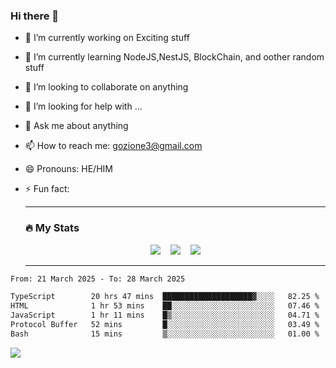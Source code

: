 ### Hi there 👋

<!--
**charlieScript/charlieScript** is a ✨ _special_ ✨ repository because its `README.md` (this file) appears on your GitHub profile.

Here are some ideas to get you started: -->

- 🔭 I’m currently working on Exciting stuff
- 🌱 I’m currently learning NodeJS,NestJS, BlockChain, and oother random stuff
- 👯 I’m looking to collaborate on anything
- 🤔 I’m looking for help with ...
- 💬 Ask me about anything
- 📫 How to reach me: gozione3@gmail.com
- 😄 Pronouns: HE/HIM
- ⚡ Fun fact:


  ---

  ### :fire: My Stats

  <div id="stats" align="center">
  <img src="http://github-readme-streak-stats.herokuapp.com?user=charlieScript&theme=dark&date_format=M%20j%5B%2C%20Y%5D" />&nbsp;&nbsp;&nbsp;
  <img src="https://github-readme-stats.vercel.app/api/top-langs/?username=charlieScript&layout=compact&theme=vision-friendly-dark"/>&nbsp;&nbsp;&nbsp;
  <img src="https://github-readme-stats.vercel.app/api?username=charlieScript&show_icons=true&theme=radical"/>
  </div>

  ---



<!--START_SECTION:waka-->

```txt
From: 21 March 2025 - To: 28 March 2025

TypeScript        20 hrs 47 mins  ████████████████████▓░░░░   82.25 %
HTML              1 hr 53 mins    ██░░░░░░░░░░░░░░░░░░░░░░░   07.46 %
JavaScript        1 hr 11 mins    █▒░░░░░░░░░░░░░░░░░░░░░░░   04.71 %
Protocol Buffer   52 mins         █░░░░░░░░░░░░░░░░░░░░░░░░   03.49 %
Bash              15 mins         ▒░░░░░░░░░░░░░░░░░░░░░░░░   01.00 %
```

<!--END_SECTION:waka-->
![](https://komarev.com/ghpvc/?username=charlieScript)

